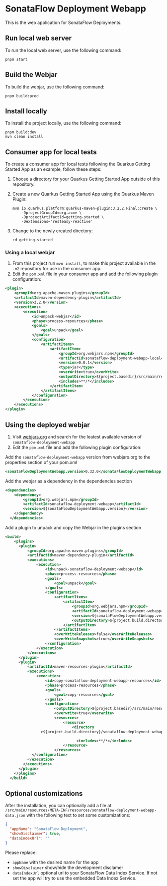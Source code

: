 # SonataFlow Deployment Webapp

This is the web application for SonataFlow Deployments.

## Run local web server

To run the local web server, use the following command:

    pnpm start

## Build the Webjar

To build the webjar, use the following command:

    pnpm build:prod

## Install locally

To install the project locally, use the following command:

    pnpm build:dev
    mvn clean install

## Consumer app for local tests

To create a consumer app for local tests following the Quarkus Getting Started App as an example, follow these steps:

1.  Choose a directory for your Quarkus Getting Started App outside of this repository.
2.  Create a new Quarkus Getting Started App using the Quarkus Maven Plugin:

        mvn io.quarkus.platform:quarkus-maven-plugin:3.2.2.Final:create \
            -DprojectGroupId=org.acme \
            -DprojectArtifactId=getting-started \
            -Dextensions='resteasy-reactive'

3.  Change to the newly created directory:

        cd getting-started

### Using a local webjar

1.  From this project run `mvn install`, to make this project available in the `.m2` repository for use in the consumer app.
2.  Edit the `pom.xml` file in your consumer app and add the following plugin configuration:

```xml
<plugin>
    <groupId>org.apache.maven.plugins</groupId>
    <artifactId>maven-dependency-plugin</artifactId>
    <version>3.2.0</version>
    <executions>
        <execution>
            <id>unpack-webjar</id>
            <phase>process-resources</phase>
            <goals>
                <goal>unpack</goal>
            </goals>
            <configuration>
                <artifactItems>
                    <artifactItem>
                        <groupId>org.webjars.npm</groupId>
                        <artifactId>sonataflow-deployment-webapp-local</artifactId>
                        <version>0.0.1</version>
                        <type>jar</type>
                        <overWrite>true</overWrite>
                        <outputDirectory>${project.basedir}/src/main/resources/META-INF/resources</outputDirectory>
                        <includes>**/*</includes>
                    </artifactItem>
                </artifactItems>
            </configuration>
        </execution>
    </executions>
</plugin>
```

## Using the deployed webjar

1.  Visit [webjars.org](https://www.webjars.org/) and search for the leatest available version of `sonataflow-deployment-webapp`
2.  Edit the `pom.xml` file and add the following plugin configuration:

Add the `sonataflow-deployment-webapp` version from webjars.org to the properties section of your pom.xml

```xml
<sonataFlowDeploymentWebapp.version>0.32.0</sonataFlowDeploymentWebapp.version>
```

Add the webjar as a dependency in the dependencies section

```xml
<dependencies>
    <dependency>
        <groupId>org.webjars.npm</groupId>
        <artifactId>sonataflow-deployment-webapp</artifactId>
        <version>${sonataFlowDeploymentWebapp.version}</version>
    </dependency>
  </dependencies>
```

Add a plugin to unpack and copy the Webjar in the plugins section

```xml
<build>
    <plugins>
      <plugin>
          <groupId>org.apache.maven.plugins</groupId>
          <artifactId>maven-dependency-plugin</artifactId>
          <executions>
              <execution>
                  <id>unpack-sonataflow-deployment-webapp</id>
                  <phase>process-resources</phase>
                  <goals>
                      <goal>unpack</goal>
                  </goals>
                  <configuration>
                      <artifactItems>
                          <artifactItem>
                              <groupId>org.webjars.npm</groupId>
                              <artifactId>sonataflow-deployment-webapp</artifactId>
                              <version>${sonataFlowDeploymentWebapp.version}</version>
                              <outputDirectory>${project.build.directory}/sonataflow-deployment-webapp</outputDirectory>
                          </artifactItem>
                      </artifactItems>
                      <overWriteReleases>false</overWriteReleases>
                      <overWriteSnapshots>true</overWriteSnapshots>
                  </configuration>
              </execution>
          </executions>
      </plugin>
      <plugin>
          <artifactId>maven-resources-plugin</artifactId>
          <executions>
              <execution>
                  <id>copy-sonataflow-deployment-webapp-resources</id>
                  <phase>process-resources</phase>
                  <goals>
                      <goal>copy-resources</goal>
                  </goals>
                  <configuration>
                      <outputDirectory>${project.basedir}/src/main/resources/META-INF/resources</outputDirectory>
                      <overwrite>true</overwrite>
                      <resources>
                          <resource>
                              <directory
                >${project.build.directory}/sonataflow-deployment-webapp/META-INF/resources/webjars/sonataflow-deployment-webapp/${sonataFlowDeploymentWebapp.version}/dist</directory>

                                <includes>**/*</includes>
                          </resource>
                      </resources>
            </configuration>
          </execution>
        </executions>
      </plugin>
    </plugins>
  </build>
```

## Optional customizations

After the installation, you can optionally add a file at `/src/main/resources/META-INF/resources/sonataflow-deployment-webapp-data.json` with the following text to set some customizations:

```JSON
{
  "appName": "SonataFlow Deployment",
  "showDisclaimer": true,
  "dataIndexUrl": ""
}
```

Please replace:

- `appName` with the desired name for the app
- `showDisclaimer` show/hide the development disclamer
- `dataIndexUrl` optional url to your SonataFlow Data Index Service. If not set the app will try to use the embedded Data Index Service.
